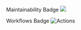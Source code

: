 Maintainability Badge
<a href="https://codeclimate.com/github/codeclimate/codeclimate/maintainability"><img src="https://api.codeclimate.com/v1/badges/a99a88d28ad37a79dbf6/maintainability" /></a>

Workflows Badge
![Actions](https://github.com/AnryZZ/frontend-project-lvl1/.github/workflows/my-eslint.yml/badge.svg?branch=master)
